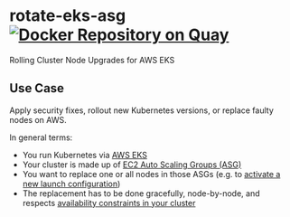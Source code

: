 # rotate-eks-asg [![Docker Repository on Quay](https://quay.io/repository/tenjin/rotate-eks-asg/status "Docker Repository on Quay")](https://quay.io/repository/tenjin/rotate-eks-asg)

Rolling Cluster Node Upgrades for AWS EKS

## Use Case

Apply security fixes, rollout new Kubernetes versions, or replace faulty nodes on AWS.

In general terms:

- You run Kubernetes via [AWS EKS](https://aws.amazon.com/eks/)
- Your cluster is made up of [EC2 Auto Scaling Groups (ASG)](https://docs.aws.amazon.com/autoscaling/ec2/userguide/AutoScalingGroup.html)
- You want to replace one or all nodes in those ASGs (e.g. to [activate a new launch configuration](https://docs.aws.amazon.com/autoscaling/ec2/userguide/LaunchConfiguration.html))
- The replacement has to be done gracefully, node-by-node, and respects [availability constraints in your cluster](https://kubernetes.io/docs/tasks/run-application/configure-pdb/)
